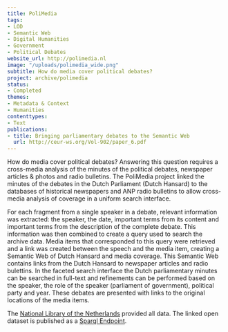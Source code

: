 ```yaml
---
title: PoliMedia
tags:
- LOD
- Semantic Web
- Digital Humanities
- Government
- Political Debates
website_url: http://polimedia.nl
image: "/uploads/polimedia_wide.png"
subtitle: How do media cover political debates?
project: archive/polimedia
status:
- Completed
themes:
- Metadata & Context
- Humanities
contenttypes:
- Text
publications:
- title: Bringing parliamentary debates to the Semantic Web
  url: http://ceur-ws.org/Vol-902/paper_6.pdf
---
```


How do media cover political debates? Answering this question requires a cross-media analysis of the minutes of the political debates, newspaper articles & photos and radio bulletins. The PoliMedia project linked the minutes of the debates in the Dutch Parliament (Dutch Hansard) to the databases of historical newspapers and ANP radio bulletins to allow cross-media analysis of coverage in a uniform search interface. 

For each fragment from a single speaker in a debate, relevant information was extracted: the speaker, the date, important terms from its content and important terms from the description of the complete debate. This information was then combined to create a query used to search the archive data. Media items that corresponded to this query were retrieved and a link was created between the speech and the media item, creating a Semantic Web of Dutch Hansard and media coverage. This Semantic Web contains links from the Dutch Hansard to newspaper articles and radio bulettins. In the faceted search interface the Dutch parliamentary minutes can be searched in full-text and refinements can be performed based on the speaker, the role of the speaker (parliament of government), political party and year. These debates are presented with links to the original locations of the media items. 

The [National Library of the Netherlands](http://www.kb.nl/en) provided all data. The linked open dataset is published as a [Sparql Endpoint](http://data.polimedia.nl).
